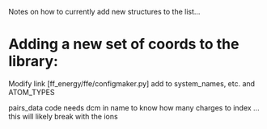 Notes on how to currently add new structures to the list...
#  Adding a new set of coords to the library:

Modify link
[ff_energy/ffe/configmaker.py]
add to system_names, etc. and ATOM_TYPES



pairs_data code needs dcm in name
to know how many charges to index
...
this will likely break with the ions


